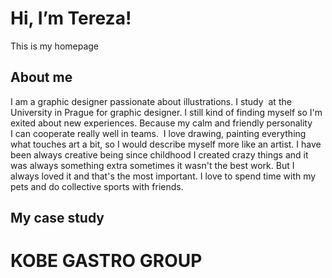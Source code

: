 # Hi, I’m Tereza!

This is my homepage

## About me

I am a graphic designer passionate about illustrations. I study  at the University in Prague for graphic designer. I still kind of finding myself so I'm exited about new experiences. Because my calm and friendly personality I can cooperate really well in teams.
 I love drawing, painting everything what touches art a bit, so I would describe myself more like an artist. I have been always creative being since childhood I created crazy things and it was always something extra sometimes it wasn't the best work. But I always loved it and that's the most important.
I love to spend time with my pets and do collective sports with friends.

## My case study
# KOBE GASTRO GROUP
